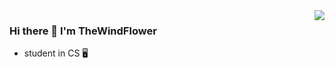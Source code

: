 <img align='right' src="https://github-readme-stats.vercel.app/api?username=TheWindFLower&show_icons=true&hide_border=true&theme=tokyonight">

### Hi there 👋 I'm TheWindFlower

- student in CS 🖥️
<!--
**TheWindFlower/TheWindFlower** is a ✨ _special_ ✨ repository because its `README.md` (this file) appears on your GitHub profile.

Here are some ideas to get you started:

- 🔭 I’m currently working on ...
- 🌱 I’m currently learning ...
- 👯 I’m looking to collaborate on ...
- 🤔 I’m looking for help with ...
- 💬 Ask me about ...
- 📫 How to reach me: ...
- 😄 Pronouns: ...
- ⚡ Fun fact: ...
-->
